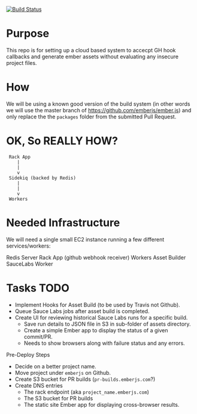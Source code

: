 [![Build Status](https://travis-ci.org/rjackson/ember-secure-builder.png?branch=master)](https://travis-ci.org/rjackson/ember-secure-builder)

Purpose
=======

This repo is for setting up a cloud based system to accecpt GH hook callbacks
and generate ember assets without evaluating any insecure project files.

How
===

We will be using a known good version of the build system (in other words we will
use the master branch of https://github.com/emberjs/ember.js) and only replace the
the `packages` folder from the submitted Pull Request.

OK, So REALLY HOW?
==================

```
 Rack App
    |
    |
    v
 Sidekiq (backed by Redis)
    |
    |
    v
 Workers
```

Needed Infrastructure
=====================

We will need a single small EC2 instance running a few different services/workers:

Redis Server
Rack App (github webhook receiver)
Workers
  Asset Builder
  SauceLabs Worker

Tasks TODO
==========
* Implement Hooks for Asset Build (to be used by Travis not Github).
* Queue Sauce Labs jobs after asset build is completed.
* Create UI for reviewing historical Sauce Labs runs for a specific build.
  * Save run details to JSON file in S3 in sub-folder of assets directory.
  * Create a simple Ember app to display the status of a given commit/PR.
  * Needs to show browsers along with failure status and any errors.

Pre-Deploy Steps
* Decide on a better project name.
* Move project under `emberjs` on Github.
* Create S3 bucket for PR builds (`pr-builds.emberjs.com`?)
* Create DNS entries
  * The rack endpoint (aka `project_name.emberjs.com`)
  * The S3 bucket for PR builds
  * The static site Ember app for displaying cross-browser results.

